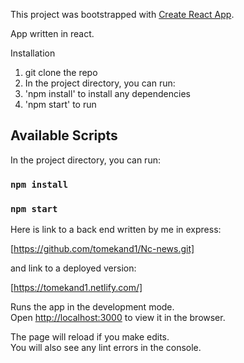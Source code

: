 This project was bootstrapped with [Create React App](https://github.com/facebook/create-react-app).

App written in react.

Installation

1. git clone the repo
2. In the project directory, you can run:
3. 'npm install' to install any dependencies
4. 'npm start' to run

## Available Scripts

In the project directory, you can run:

### `npm install`

### `npm start`

Here is link to a back end written by me in express:

[https://github.com/tomekand1/Nc-news.git]

and link to a deployed version:

[https://tomekand1.netlify.com/]

Runs the app in the development mode.<br>
Open [http://localhost:3000](http://localhost:3000) to view it in the browser.

The page will reload if you make edits.<br>
You will also see any lint errors in the console.
